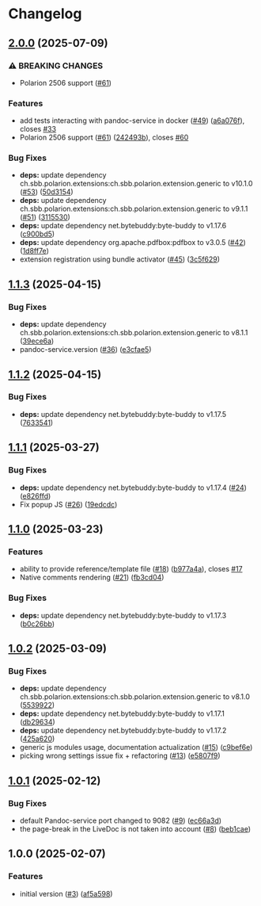 # Changelog

## [2.0.0](https://github.com/SchweizerischeBundesbahnen/ch.sbb.polarion.extension.docx-exporter/compare/v1.1.3...v2.0.0) (2025-07-09)


### ⚠ BREAKING CHANGES

* Polarion 2506 support ([#61](https://github.com/SchweizerischeBundesbahnen/ch.sbb.polarion.extension.docx-exporter/issues/61))

### Features

* add tests interacting with pandoc-service in docker ([#49](https://github.com/SchweizerischeBundesbahnen/ch.sbb.polarion.extension.docx-exporter/issues/49)) ([a6a076f](https://github.com/SchweizerischeBundesbahnen/ch.sbb.polarion.extension.docx-exporter/commit/a6a076f258daa3f0ed09aaa9e05eb144e2c702fa)), closes [#33](https://github.com/SchweizerischeBundesbahnen/ch.sbb.polarion.extension.docx-exporter/issues/33)
* Polarion 2506 support ([#61](https://github.com/SchweizerischeBundesbahnen/ch.sbb.polarion.extension.docx-exporter/issues/61)) ([242493b](https://github.com/SchweizerischeBundesbahnen/ch.sbb.polarion.extension.docx-exporter/commit/242493b1e3e9b1b5a94e00a4a3ceb7dad0f77fb4)), closes [#60](https://github.com/SchweizerischeBundesbahnen/ch.sbb.polarion.extension.docx-exporter/issues/60)


### Bug Fixes

* **deps:** update dependency ch.sbb.polarion.extensions:ch.sbb.polarion.extension.generic to v10.1.0 ([#53](https://github.com/SchweizerischeBundesbahnen/ch.sbb.polarion.extension.docx-exporter/issues/53)) ([50d3154](https://github.com/SchweizerischeBundesbahnen/ch.sbb.polarion.extension.docx-exporter/commit/50d31540985036951b386d502fc0b885ddaca8f9))
* **deps:** update dependency ch.sbb.polarion.extensions:ch.sbb.polarion.extension.generic to v9.1.1 ([#51](https://github.com/SchweizerischeBundesbahnen/ch.sbb.polarion.extension.docx-exporter/issues/51)) ([3115530](https://github.com/SchweizerischeBundesbahnen/ch.sbb.polarion.extension.docx-exporter/commit/311553041b9f5688e60d7875abbaf00596ce2be1))
* **deps:** update dependency net.bytebuddy:byte-buddy to v1.17.6 ([c900bd5](https://github.com/SchweizerischeBundesbahnen/ch.sbb.polarion.extension.docx-exporter/commit/c900bd5e5ec605e48bf171dd80ef3a5c62cd2005))
* **deps:** update dependency org.apache.pdfbox:pdfbox to v3.0.5 ([#42](https://github.com/SchweizerischeBundesbahnen/ch.sbb.polarion.extension.docx-exporter/issues/42)) ([1d8ff7e](https://github.com/SchweizerischeBundesbahnen/ch.sbb.polarion.extension.docx-exporter/commit/1d8ff7ed8b85c93e3909c5e69a8eba915828453b))
* extension registration using bundle activator ([#45](https://github.com/SchweizerischeBundesbahnen/ch.sbb.polarion.extension.docx-exporter/issues/45)) ([3c5f629](https://github.com/SchweizerischeBundesbahnen/ch.sbb.polarion.extension.docx-exporter/commit/3c5f629f3e3fea2a60045e7f5d3eb56e284731aa))

## [1.1.3](https://github.com/SchweizerischeBundesbahnen/ch.sbb.polarion.extension.docx-exporter/compare/v1.1.2...v1.1.3) (2025-04-15)


### Bug Fixes

* **deps:** update dependency ch.sbb.polarion.extensions:ch.sbb.polarion.extension.generic to v8.1.1 ([39ece6a](https://github.com/SchweizerischeBundesbahnen/ch.sbb.polarion.extension.docx-exporter/commit/39ece6a05a44e6890d751692acc05a7de1c1391b))
* pandoc-service.version ([#36](https://github.com/SchweizerischeBundesbahnen/ch.sbb.polarion.extension.docx-exporter/issues/36)) ([e3cfae5](https://github.com/SchweizerischeBundesbahnen/ch.sbb.polarion.extension.docx-exporter/commit/e3cfae5e57ae795b44e94bdaf6a564e2b03349b1))

## [1.1.2](https://github.com/SchweizerischeBundesbahnen/ch.sbb.polarion.extension.docx-exporter/compare/v1.1.1...v1.1.2) (2025-04-15)


### Bug Fixes

* **deps:** update dependency net.bytebuddy:byte-buddy to v1.17.5 ([7633541](https://github.com/SchweizerischeBundesbahnen/ch.sbb.polarion.extension.docx-exporter/commit/7633541b4af58f053f541820c3a028239f8887bb))

## [1.1.1](https://github.com/SchweizerischeBundesbahnen/ch.sbb.polarion.extension.docx-exporter/compare/v1.1.0...v1.1.1) (2025-03-27)


### Bug Fixes

* **deps:** update dependency net.bytebuddy:byte-buddy to v1.17.4 ([#24](https://github.com/SchweizerischeBundesbahnen/ch.sbb.polarion.extension.docx-exporter/issues/24)) ([e826ffd](https://github.com/SchweizerischeBundesbahnen/ch.sbb.polarion.extension.docx-exporter/commit/e826ffd2044ff81e109dcf1006c55cd9ffa65e59))
* Fix popup JS ([#26](https://github.com/SchweizerischeBundesbahnen/ch.sbb.polarion.extension.docx-exporter/issues/26)) ([19edcdc](https://github.com/SchweizerischeBundesbahnen/ch.sbb.polarion.extension.docx-exporter/commit/19edcdce6eda01c47824abec8728d2e61b27c7a7))

## [1.1.0](https://github.com/SchweizerischeBundesbahnen/ch.sbb.polarion.extension.docx-exporter/compare/v1.0.2...v1.1.0) (2025-03-23)


### Features

* ability to provide reference/template file ([#18](https://github.com/SchweizerischeBundesbahnen/ch.sbb.polarion.extension.docx-exporter/issues/18)) ([b977a4a](https://github.com/SchweizerischeBundesbahnen/ch.sbb.polarion.extension.docx-exporter/commit/b977a4aa6e3fd062386587fa1cf8f0fbc543bc7d)), closes [#17](https://github.com/SchweizerischeBundesbahnen/ch.sbb.polarion.extension.docx-exporter/issues/17)
* Native comments rendering ([#21](https://github.com/SchweizerischeBundesbahnen/ch.sbb.polarion.extension.docx-exporter/issues/21)) ([fb3cd04](https://github.com/SchweizerischeBundesbahnen/ch.sbb.polarion.extension.docx-exporter/commit/fb3cd04ec002005e7cec9c369f86ca52d4dfcda2))


### Bug Fixes

* **deps:** update dependency net.bytebuddy:byte-buddy to v1.17.3 ([b0c26bb](https://github.com/SchweizerischeBundesbahnen/ch.sbb.polarion.extension.docx-exporter/commit/b0c26bbe2cf71b0dff189856b22e8e4df049154d))

## [1.0.2](https://github.com/SchweizerischeBundesbahnen/ch.sbb.polarion.extension.docx-exporter/compare/v1.0.1...v1.0.2) (2025-03-09)


### Bug Fixes

* **deps:** update dependency ch.sbb.polarion.extensions:ch.sbb.polarion.extension.generic to v8.1.0 ([5539922](https://github.com/SchweizerischeBundesbahnen/ch.sbb.polarion.extension.docx-exporter/commit/55399220a02a9f12577e055a0e9caf7aceb0bc2d))
* **deps:** update dependency net.bytebuddy:byte-buddy to v1.17.1 ([db29634](https://github.com/SchweizerischeBundesbahnen/ch.sbb.polarion.extension.docx-exporter/commit/db29634d73805337a530d79b7ce8ea21029bce3b))
* **deps:** update dependency net.bytebuddy:byte-buddy to v1.17.2 ([425a620](https://github.com/SchweizerischeBundesbahnen/ch.sbb.polarion.extension.docx-exporter/commit/425a620943201b581efda0b9c28915c36b2cbcd8))
* generic js modules usage, documentation actualization ([#15](https://github.com/SchweizerischeBundesbahnen/ch.sbb.polarion.extension.docx-exporter/issues/15)) ([c9bef6e](https://github.com/SchweizerischeBundesbahnen/ch.sbb.polarion.extension.docx-exporter/commit/c9bef6e4a36e23ecefacae6a7804e3dca7003531))
* picking wrong settings issue fix + refactoring ([#13](https://github.com/SchweizerischeBundesbahnen/ch.sbb.polarion.extension.docx-exporter/issues/13)) ([e5807f9](https://github.com/SchweizerischeBundesbahnen/ch.sbb.polarion.extension.docx-exporter/commit/e5807f95bcb706821cd0d81c0709eb96d1500a6a))

## [1.0.1](https://github.com/SchweizerischeBundesbahnen/ch.sbb.polarion.extension.docx-exporter/compare/v1.0.0...v1.0.1) (2025-02-12)


### Bug Fixes

* default Pandoc-service port changed to 9082 ([#9](https://github.com/SchweizerischeBundesbahnen/ch.sbb.polarion.extension.docx-exporter/issues/9)) ([ec66a3d](https://github.com/SchweizerischeBundesbahnen/ch.sbb.polarion.extension.docx-exporter/commit/ec66a3dc7513ac58820663325308ce4f0d12e47a))
* the page-break in the LiveDoc is not taken into account ([#8](https://github.com/SchweizerischeBundesbahnen/ch.sbb.polarion.extension.docx-exporter/issues/8)) ([beb1cae](https://github.com/SchweizerischeBundesbahnen/ch.sbb.polarion.extension.docx-exporter/commit/beb1cae671ce3d0950d48d7979a5025318cbb37f))

## 1.0.0 (2025-02-07)


### Features

* initial version ([#3](https://github.com/SchweizerischeBundesbahnen/ch.sbb.polarion.extension.docx-exporter/issues/3)) ([af5a598](https://github.com/SchweizerischeBundesbahnen/ch.sbb.polarion.extension.docx-exporter/commit/af5a598be16e4b492d810263eaaf1b36a717fd37))
